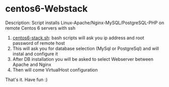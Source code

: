 # centos6-Webstack
Description:
Script installs Linux-Apache/Nginx-MySQL/PostgreSQL-PHP on remote Centos 6 servers with ssh
1. [centos6-stack.sh](./centos6-stack.sh): bash scripts will ask you ip address and root password of remote host
2. This will ask you for database selection (MySql or PostgreSql) and will instal and configure it
3. After DB installation you will be asked to select Webserver between Apache and Nginx
4. Then will come VirtualHost configuration

That's it. Have fun :)
